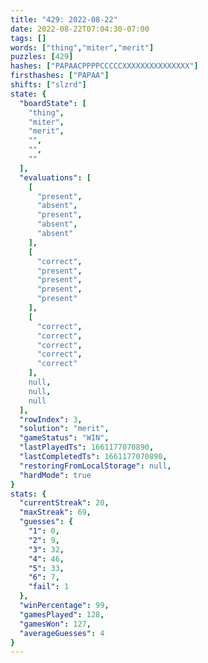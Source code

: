 ```yaml
---
title: "429: 2022-08-22"
date: 2022-08-22T07:04:30-07:00
tags: []
words: ["thing","miter","merit"]
puzzles: [429]
hashes: ["PAPAACPPPPCCCCCXXXXXXXXXXXXXXX"]
firsthashes: ["PAPAA"]
shifts: ["slzrd"]
state: {
  "boardState": [
    "thing",
    "miter",
    "merit",
    "",
    "",
    ""
  ],
  "evaluations": [
    [
      "present",
      "absent",
      "present",
      "absent",
      "absent"
    ],
    [
      "correct",
      "present",
      "present",
      "present",
      "present"
    ],
    [
      "correct",
      "correct",
      "correct",
      "correct",
      "correct"
    ],
    null,
    null,
    null
  ],
  "rowIndex": 3,
  "solution": "merit",
  "gameStatus": "WIN",
  "lastPlayedTs": 1661177070890,
  "lastCompletedTs": 1661177070890,
  "restoringFromLocalStorage": null,
  "hardMode": true
}
stats: {
  "currentStreak": 20,
  "maxStreak": 69,
  "guesses": {
    "1": 0,
    "2": 9,
    "3": 32,
    "4": 46,
    "5": 33,
    "6": 7,
    "fail": 1
  },
  "winPercentage": 99,
  "gamesPlayed": 128,
  "gamesWon": 127,
  "averageGuesses": 4
}
---
```


<!-- more -->
